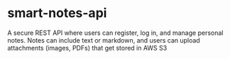 # smart-notes-api
A secure REST API where users can register, log in, and manage personal notes. Notes can include text or markdown, and users can upload attachments (images, PDFs) that get stored in AWS S3
